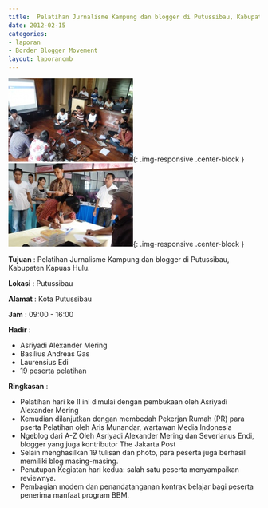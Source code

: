 ```yaml
---
title:  Pelatihan Jurnalisme Kampung dan blogger di Putussibau, Kabupaten Kapuas Hulu. 
date: 2012-02-15
categories:
- laporan
- Border Blogger Movement
layout: laporancmb
---
```


![250px-Februari_15_2012_BBM_Training_BBM_di_Putussibau.jpg](/_uploads/250px-Februari_15_2012_BBM_Training_BBM_di_Putussibau.jpg){: .img-responsive .center-block }
![250px-FEBRUARI_15_2012_MODEM__KONTRAK_BELAJAR_DI_KAPUAS_HULU.jpg](/_uploads/250px-FEBRUARI_15_2012_MODEM__KONTRAK_BELAJAR_DI_KAPUAS_HULU.jpg){: .img-responsive .center-block }

**Tujuan** :  Pelatihan Jurnalisme Kampung dan blogger di Putussibau, Kabupaten Kapuas Hulu. 

**Lokasi** :  Putussibau 

**Alamat** :  Kota Putussibau 

**Jam** :  09:00 - 16:00 

**Hadir** :
* Asriyadi Alexander Mering
* Basilius Andreas Gas
* Laurensius Edi
* 19 peserta pelatihan

**Ringkasan** :
* Pelatihan hari ke II ini dimulai dengan pembukaan oleh Asriyadi Alexander Mering
* Kemudian dilanjutkan dengan membedah Pekerjan Rumah (PR) para pserta Pelatihan oleh Aris Munandar, wartawan Media Indonesia
* Ngeblog dari A-Z  Oleh Asriyadi Alexander Mering dan Severianus Endi, blogger yang juga kontributor The Jakarta Post
* Selain menghasilkan 19 tulisan dan photo, para peserta juga berhasil memiliki blog masing-masing.
* Penutupan Kegiatan hari kedua: salah satu peserta menyampaikan reviewnya. 
* Pembagian modem dan penandatanganan kontrak belajar bagi peserta penerima manfaat program BBM. 

